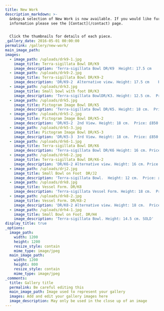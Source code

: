 ```yaml
---
title: New Work
description_markdown: >-
  &nbsp;A selection of New Work is now available. If you would like further
  information please see the [Contact](/contact) page.


  Click the thumbnails for details of each piece.
_gallery_date: 2016-05-01 00:00:00
permalink: /gallery/new-work/
main_image_path:
images:
  - image_path: /uploads/drk9-1.jpg
    image_title: Terra-sigillata Bowl DR/K9
    image_description: 'Terra-sigillata Bowl DR/K9  Height: 17.5 cm    Price: £850.00'
  - image_path: /uploads/drk9-2.jpg
    image_title: Terra-sigillata Bowl DR/K9-2
    image_description: 'DR/K9-2  Alternative view. Height: 17.5 cm    Price: £850.00'
  - image_path: /uploads/drk3.jpg
    image_title: Small bowl with foot DR/K3
    image_description: 'Terra-sigillata BowlDR/K3. Height: 12.5 cm.  Price: SOLD'
  - image_path: /uploads/drk5.jpg
    image_title: Pictogram Image Bowl DR/K5
    image_description: 'Terra-sigillata Bowl DR/K5. Height: 18 cm.  Price: £850.00'
  - image_path: /uploads/drk5-2.jpg
    image_title: Pictogram Image Bowl DR/K5-2
    image_description: 'DR/K5-2  2nd View. Height: 18 cm.  Price: £850.00'
  - image_path: /uploads/drk5-3.jpg
    image_title: Pictogram Image Bowl DR/K5-3
    image_description: 'DR/K5-3  3rd View. Height: 18 cm.  Price: £850.00'
  - image_path: /uploads/drk6-1.jpg
    image_title: Terra-sigillata Bowl DR/K6
    image_description: 'Terra-sigillata Bowl DR/K6 Height: 16 cm. Price: SOLD'
  - image_path: /uploads/drk6-2.jpg
    image_title: Terra-sigillata Bowl DR/K6-2
    image_description: 'DR/K6-2 Alternative view. Height: 16 cm. Price: SOLD'
  - image_path: /uploads/drj2.jpg
    image_title: Small Bowl on Foot  DR/J2
    image_description: 'Terra-sigillata Bowl.  Height: 12 cm.  Price: £290.00'
  - image_path: /uploads/drk8.jpg
    image_title: Vessel Form. DR/K8
    image_description: 'Terra-sigillata Vessel Form. Height: 18 cm.  Price: £640.00'
  - image_path: /uploads/drk8-2.jpg
    image_title: Vessel Form. DR/K8-2
    image_description: 'DR/K8-2 Alternative view. Height: 18 cm.  Price: £640.00'
  - image_path: /uploads/drh4-1.jpg
    image_title: Small Bowl on Foot. DR/H4
    image_description: 'Terra-sigillata Bowl. Height: 14.5 cm. SOLD'
display_title: true
_options:
  image_path:
    width: 1200
    height: 1200
    resize_style: contain
    mime_type: image/jpeg
  main_image_path:
    width: 1200
    height: 800
    resize_style: contain
    mime_type: image/jpeg
_comments:
  title: Gallery title
  permalink: Be careful editing this
  main_image_path: Image used to represent your gallery
  images: Add and edit your gallery images here
  image_description: May only be used in the close up of an image
---
```

